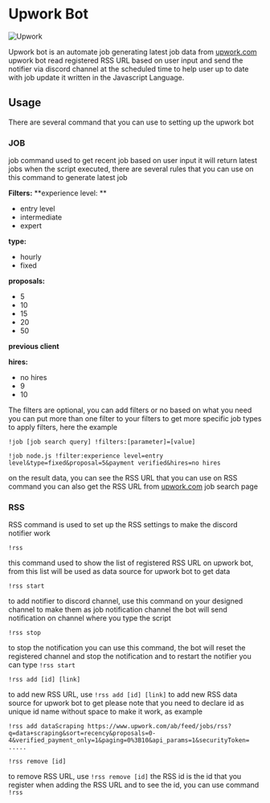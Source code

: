 # **Upwork Bot**

![Upwork](https://assets-global.website-files.com/5ec7dad2e6f6295a9e2a23dd/62279a8cea48468ffd59888d_upwork-logo.svg)

Upwork bot is an automate job generating latest job data from [upwork.com](https://www.upwork.com/)
upwork bot read registered RSS URL based on user input and send the notifier via discord channel at the scheduled time to help user up to date with job update
it written in the Javascript Language.

## **Usage**
There are several command that you can use to setting up the upwork bot

### **JOB**
job command used to get recent job based on user input
it will return latest jobs when the script executed, there are several rules that you can use on this command to generate latest job

**Filters:**
**experience level: **
- entry level
- intermediate
- expert

**type:**
- hourly
- fixed

**proposals:**
- 5
- 10
- 15
- 20
- 50

**previous client**

**hires:**
- no hires
- 9
- 10

The filters are optional, you can add filters or no based on what you need
you can put more than one filter to your filters to get more specific job types
to apply filters, here the example

`!job [job search query] !filters:[parameter]=[value]`

```
!job node.js !filter:experience level=entry level&type=fixed&proposal=5&payment verified&hires=no hires
```

on the result data, you can see the RSS URL that you can use on RSS command
you can also get the RSS URL from [upwork.com](https://www.upwork.com/) job search page



### **RSS**
RSS command is used to set up the RSS settings to make the discord notifier work


```
!rss
```
this command used to show the list of registered RSS URL on upwork bot, from this list will be used as data source for upwork bot to get data


```
!rss start
```
to add notifier to discord channel, use this command on your designed channel to make them as job notification channel
the bot will send notification on channel where you type the script


```
!rss stop
```
to stop the notification you can use this command, the bot will reset the registered channel and stop the notification
and to restart the notifier you can type `!rss start`


```
!rss add [id] [link]
```
to add new RSS URL, use `!rss add [id] [link]` to add new RSS data source for upwork bot to get
please note that you need to declare id as unique id name without space to make it work, as example
```
!rss add dataScraping https://www.upwork.com/ab/feed/jobs/rss?q=data+scraping&sort=recency&proposals=0-4&verified_payment_only=1&paging=0%3B10&api_params=1&securityToken= .....
```


```
!rss remove [id]
```
to remove RSS URL, use `!rss remove [id]`
the RSS id is the id that you register when adding the RSS URL and to see the id, you can use command `!rss`

